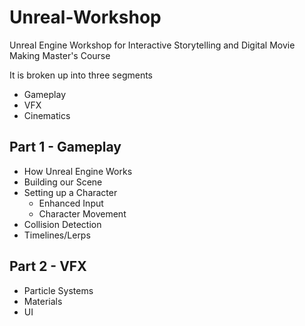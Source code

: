 # Unreal-Workshop
Unreal Engine Workshop for Interactive Storytelling and Digital Movie Making Master's Course

It is broken up into three segments
- Gameplay
- VFX
- Cinematics

## Part 1 - Gameplay
- How Unreal Engine Works
- Building our Scene
- Setting up a Character
  - Enhanced Input
  - Character Movement
- Collision Detection
- Timelines/Lerps

## Part 2 - VFX
- Particle Systems
- Materials
- UI
